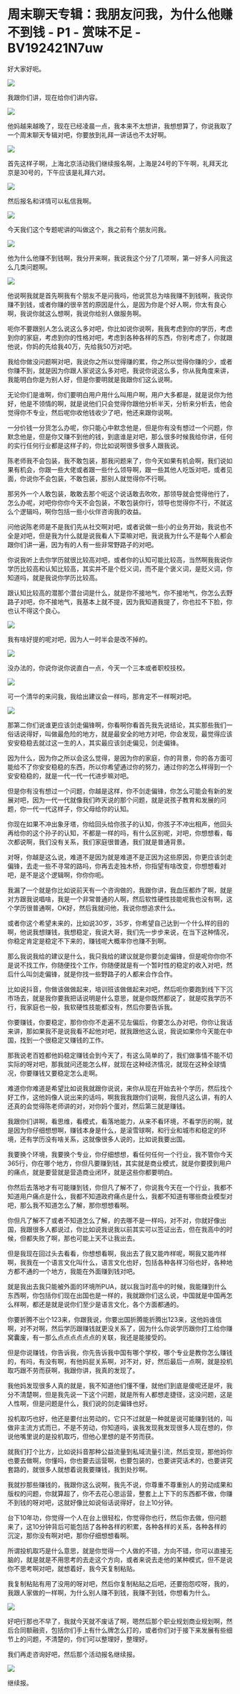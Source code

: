 # 周末聊天专辑：我朋友问我，为什么他赚不到钱 - P1 - 赏味不足 - BV192421N7uw

好大家好呃。

![](img/9ab15fe80a49b3eae35ccb1ea5ccd344_1.png)

我跟你们讲，现在给你们讲内容。

![](img/9ab15fe80a49b3eae35ccb1ea5ccd344_3.png)

他妈越来越晚了，现在已经凌晨一点，我本来不太想讲，我想想算了，你说我取了一个周末聊天专辑对吧，你要放到礼拜一讲话也不太好啊。



![](img/9ab15fe80a49b3eae35ccb1ea5ccd344_5.png)

首先这样子啊，上海北京活动我们继续报名啊，上海是24号的下午啊，礼拜天北京是30号的，下午应该是礼拜六对。



![](img/9ab15fe80a49b3eae35ccb1ea5ccd344_7.png)

然后报名和详情可以私信我啊。

![](img/9ab15fe80a49b3eae35ccb1ea5ccd344_9.png)

今天我们这个专题呢讲的叫做这个，我之前有个朋友问我。

![](img/9ab15fe80a49b3eae35ccb1ea5ccd344_11.png)

他为什么他赚不到钱啊，我分开来啊，我说我这个分了几项啊，第一好多人问我这么几类问题啊。

![](img/9ab15fe80a49b3eae35ccb1ea5ccd344_13.png)

他说啊我就是首先啊我有个朋友不是问我吗，他说赏总为啥我赚不到钱啊，我说你赚不到钱，或者你赚的很辛苦的原因是什么，是因为你是个好人啊，你太有良心啊，我说你就这么想啊，我说你给别人做服务啊。

呃你不要跟别人怎么说这么多对吧，你比如说你说啊，我我考虑到你的学历，考虑到你的家庭，考虑到你的性格对吧，考虑到各种各样的东西，你别考虑了，你就跟他说，你妈的先给我40万，先给我50万对吧。

我给你做没问题啊对吧，我说你之所以觉得赚的累，你之所以觉得你赚的少，或者你赚不到，就是因为你跟人家说这么多对吧，我说你说这么多，你从我角度来讲，我能明白你是为别人好，但是你要明就是我跟你们这么说啊。

无论你们是谁啊，你们要明白用户用什么叫用户啊，用户大多都是，就是说你为他好，他是不领情的啊，就是说他们只会觉得你跟他分析半天，分析来分析去，他会觉得你不专业，然后呢你收他钱收少了吧，他还来跟你说啊。

一分价钱一分货怎么办呢，你只能心中默念他是，但是你有没有想过一个问题，你默念他是，但是你又赚不到他的钱，到底谁是对吧，那么很多时候我给你讲，任何的实行任何行业都是这样子的，你比如说啊很多很多人跟我说。

陈老师我不会包装，我不敢包装，那我问题来了，你今天如果有机会啊，我们说如果有机会，你跟一些大佬或者跟一些什么领导啊，跟一些其他人吃饭对吧，或者见面，你说你不会包装，不敢包装，那别人就觉得你不行啊。

那另外一个人敢包装，敢敢去那个呃这个说话敢去吹吹，那领导就会觉得他行了，怎么办呢，对吧你你你今天不会包装，不敢包装你行，领导也觉得你不行，不就这么个逻辑吗，啊你包括一些小伙伴咨询我的收益。

问他说陈老师是不是我们先从社交啊对吧，或者说做一些小的业务开始，我说也不全是对吧，但是我为什么就是说我看人下菜嘛对吧，我说我为什么不是每个人都会跟你们讲一遍，因为有的人有一些非常野路子的对吧。

你说我听上去你学历就很比较高对吧，或者你的认知可能比较高，当然啊我我说你学历比较高和认知比较高，其实并不是个贬义词，而不是个褒义词，是贬义词，你知道吗，就是我说你学历比较高。

跟认知比较高的潜那个潜台词是什么，就是你不接地气，你不接地气，你怎么去野路子对吧，你不接地气，我基本上就不提，因为我知道我提了，你也拉不下脸，你也认不得这个良心。



![](img/9ab15fe80a49b3eae35ccb1ea5ccd344_15.png)

我有啥好提的呢对吧，因为人一时半会是改不掉的。

![](img/9ab15fe80a49b3eae35ccb1ea5ccd344_17.png)

没办法的，你说你说你说直白一点，今天一个三本或者职校技校。

![](img/9ab15fe80a49b3eae35ccb1ea5ccd344_19.png)

可一个清华的来问我，我给出建议会一样吗，那肯定不一样啊对吧。

![](img/9ab15fe80a49b3eae35ccb1ea5ccd344_21.png)

那第二你们说谁更应该剑走偏锋啊，你看啊你看首先我先说结论，其实那些我们一俗话说得好，叫做最危险的地方，就是最安全的地方对吧，你会发现，最觉得应该安安稳稳去就过这一生的人，其实最应该剑走偏见，剑走偏锋。

因为什么，因为你之所以会这么觉得，是因为你的家庭，你的背景，你的各方面可能给不了你安安稳稳的东西，所以你希望通过你的努力，通过你的怎么样得到一个安安稳稳的，就是一代一代一代进步嘛对吧。

但是你有没有想过一个问题，你越是这样，你不剑走偏锋，你怎么可能会有新的发展对吧，因为一代一代就像我们昨天说的那个问题，就是说孩子教育和发展的问题，你一代一代这样子，你父母给你的认知。

你现在如果不冲出象牙塔，你给回头给你孩子的认知，你孩子不冲出相声，他回头再给你的这个孙子的认知，不都是一样的吗，有什么区别呢，对吧，你想想看，每次都说啊，我们没有关系，我们家庭很普通，我们就是普通背景。

对呀，你越是这么说，难道不是因为就是难道不是正因为这些原因，你更应该剑走偏锋，去走一些不寻常的路吗，你再去走独木桥，你指望有啥改变，你想想看对吧，是不是这个逻辑啊，你你你呃。

我漏了一个就是你比如说前天有一个咨询做的，我跟你讲，我血压都炸了啊，就是对方跟我说唱啥，我是一个非常普通的人啊，然后软性硬性技能呢我也没有啊，这个学历很普通啊，OK好，然后我就问他，我说你想追求什么。

或者你这个希望未来的，比如说30岁，35岁，你希望自己达到一个什么样的目的啊，他说我想赚钱，我想稳定，我说大哥，我们先一步步来说，在当下这种情况，你稳定肯定是稳定不下来的，赚钱呢大概率你也赚不到啊。

那么我说我给的建议是什么，我只我给的建议就是你要剑走偏锋，但是呢你你你不是说不找工作，你随便找个工作，你随便就是有一个暂时性的稳定的收入对吧，然后什么叫剑走偏锋，就是你找一些野路子的人都来合作合作。

比如说抖音，你做该做做起来，培训班该做做起来对吧，然后呃你要跑到线下下沉市场去，就是我你要我把话说明是什么意思，就是你既然都说了，就是哎我学历不行，我家庭也一般，我软硬性技能都没有，然后你要告诉我。

你要赚钱，你要稳定，那你你你不走遍不见左偏后，你要怎么办对吧，你你让我话来讲，那如果我不是说我看不起他对吧，就我跟他这么说，我说如果你今天能在中国，找到一个很稳定又赚钱的工作。

那我说老百姓都他妈稳定赚钱会到今天了，有这么简单的了，我们做事情不能不切实际的呀对吧，那我就问还能怎么样，就现在这种经济情况，就现在这种全球情况，你要赚钱又要稳定怎么走啊。

难道你你难道是希望比如说我就跟你说说，来你从现在开始去补个学历，然后找个好工作，这他妈像人说出来的话吗，啊我我我跟你们说啊，我但凡这么讲，有的人还真的会觉得陈老师讲的对，对你妈个蛋对，然后第三就是赚钱。

我跟你们讲啊，看思维，看模式，看落地能力，从来不看环境，不看学历的啊，就是因为你仔细想想啊，赚钱本身是什么，是滚雪球啊，和行业和城市和稳定的环境，还有学历没有啥关系，这就像很多人说的，比如说我要出国。

我要换个环境，我要换个专业，你仔细想想，看任何任何一个行业，我不管你今天365行，你在哪个地方，你但凡要赚到钱，其实就是商业模式，就是你要摸到用户的痛点，就是要营就是营造商业闭环，就是这些你都要明白。

你然后去落地才有可能赚到钱，你但凡了解不了，你说我今天在一个行业，我都不知道用户痛点是什么，我都不知道政府痛点是什么，我都不知道有哪些商业模型对吧，那么我不知道怎么了解，那你想想看啊。

你但凡了解不了或者不知道怎么了解，的去哪不是一样吗，对不对，你就好像出国，我跟很多人都说过，你比如说我说我以前其实可以签证出去，但在我高中的时候，但都失败了啊，那也可能上天不让我出去。

但是我现在回过头去看看，你想想看啊，我出去了我又能咋样呢，啊我又能咋样啊，我我在一个语言文化叫什么，语言文化也好，包括各种各样习俗也好，各种地方都不通的一个地方，我能在外面赚到钱对吧。

就是我出去我只能被外面的环境所PUA，就以我当时高中的时候，我能赚到什么东西啊，你包括你们现在出国也是一样的，我就跟你们这么说，中国就是中国再怎么样啊，都还是就是说你们至少是语言文化，各个方面都通的。

你要折腾不出个123来，你跟我说，你要出国折腾能折腾出123来，这他妈谁信啊，对不对啊，然后学历跟赚钱就更没关系了，因为什么你说学历跟你打工给你赚窝囊废，有一那么点点点点点点的关联，我还是能接受的。

但是你说赚钱，你告诉我，你先告诉我中国有哪个学校，哪个专业是教你怎么赚钱的，有吗，有没有啊，有他妈屁关系啊，对不对，好，然后最后一点啊，就是投机取巧跟不劳而获啊，我跟你讲，我真的发现了。

我他妈发现很多人真的就是，我不知道他们懂不懂，就他们到底是傻呢还是坏，我分不清楚啊，但是我先说一下这个问题，就是所有人都想走捷径，这没问题，这是人性啊，但是问题是什么，我们说的剑走偏锋也好。

投机取巧也好，他还是要付出劳动的，它只不过就是一种就是说可能赚到钱的，叫做非主流方式而已，不是不劳动，你知道吗，诶我发现我发现很多人现在想的，你说他嘴里说的是投机取巧，但他心里想的是不劳而获。

就我们打个比方，比如说抖音那种公益流量到私域流量引流，然后变现，那他妈你也要去做啊，你懂吗，你也要去运营啊，也要包装的，也要讲究话术的，也要讲究套路的，就很多人就想着说我要赚钱，我到处抄啊。

我就抄那些赚钱的，我跟你这么说啊，我先不说，你尊重不尊重别人的劳动成果和版权的问题，你就算超了，你不去花心思运营，整套上上下下的东西都不做，你赚不到钱的呀对吧，这就好像比如说俗话说得好，台上10分钟。

台下10年功，你觉得一个人在台上很轻松，你觉得你也行，然后你去做，但问题来了，这10分钟背后可能包括了各种各样的积累，各种各样的关系，各种各样的沉淀，那你没有啊对吧，那你仔细想想看啊。

所谓投机取巧是什么意思，就是你觉得一个人做的不错，方向不错，你可以直接无脑的，就是就是不用思考的去走这个方向，或者来说去走他的某种模式，但不是说你不思考啊对吧，就想着好，我今天复制粘贴。

我复制粘贴有用了没用的呀对吧，然后你复制粘贴之后吧，还要抱怨哎呀，我的，我跟人家做的一样啊，为什么别人赚不到钱，我赚不到钱，你想看为什么。



![](img/9ab15fe80a49b3eae35ccb1ea5ccd344_23.png)

好吧行那也不早了，我就今天就不废话了啊，嗯然后那个职业规划商业规划啊，然后合同额融资，包括你们手上有什么牌怎么打的，或者你们对于接下来发展有些细节上的问题，不清楚的，你们可以整理好，整理好。

我们再走咨询好吧，然后那个活动报名继续报。

![](img/9ab15fe80a49b3eae35ccb1ea5ccd344_25.png)

继续报。